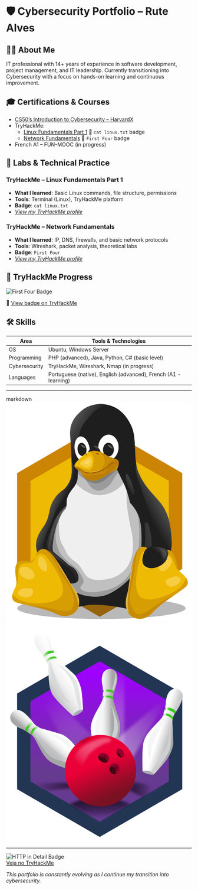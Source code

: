 # 🛡️ Cybersecurity Portfolio – Rute Alves

## 👩‍💻 About Me
IT professional with 14+ years of experience in software development, project management, and IT leadership. Currently transitioning into Cybersecurity with a focus on hands-on learning and continuous improvement.

## 🎓 Certifications & Courses
- [CS50’s Introduction to Cybersecurity – HarvardX](https://cs50.harvard.edu/cybersecurity/)
- TryHackMe:
  - [Linux Fundamentals Part 1](https://tryhackme.com/) 🏅 `cat linux.txt` badge
  - [Network Fundamentals](https://tryhackme.com/) 🏅 `First Four` badge
- French A1 – FUN-MOOC (in progress)

## 🔐 Labs & Technical Practice

### TryHackMe – Linux Fundamentals Part 1
- **What I learned**: Basic Linux commands, file structure, permissions
- **Tools**: Terminal (Linux), TryHackMe platform
- **Badge**: `cat linux.txt`
- _[View my TryHackMe profile](https://tryhackme.com/p/atomant78)_

### TryHackMe – Network Fundamentals
- **What I learned**: IP, DNS, firewalls, and basic network protocols
- **Tools**: Wireshark, packet analysis, theoretical labs
- **Badge**: `First Four`
- _[View my TryHackMe profile](https://tryhackme.com/p/atomant78)_

## 🏅 TryHackMe Progress

![First Four Badge](./images/first-four.png)

🔗 [View badge on TryHackMe](https://tryhackme.com/atomant78/badges/first-4-rooms)


## 🛠️ Skills

| Area            | Tools & Technologies                             |
|-----------------|--------------------------------------------------|
| OS              | Ubuntu, Windows Server                           |
| Programming     | PHP (advanced), Java, Python, C# (basic level)   |
| Cybersecurity   | TryHackMe, Wireshark, Nmap (in progress)         |
| Languages       | Portuguese (native), English (advanced), French (A1 - learning) |

---
markdown
![Linux Fundamentals Badge](images/linux-fundamentals-badge.png)
![First Four Badge](images/first-four-badge.png)

---
![HTTP in Detail Badge](./images/badge-http.png)  
[Veja no TryHackMe](https://tryhackme.com/atomant78/badges)

_This portfolio is constantly evolving as I continue my transition into cybersecurity._
